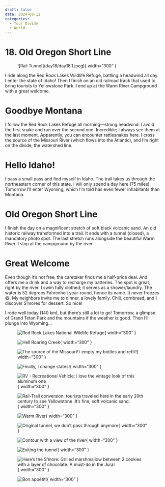 ```yaml
---
draft: false 
date: 2024-08-12
categories:
  - Tour Divide
  - World
---
```


# 18. Old Oregon Short Line

<figure markdown>
![Rail Tunnel](day18/day18.1.jpeg){ width=“300” }
</figure>

I ride along the Red Rock Lakes Wildlife Refuge, battling a headwind all day. I enter the state of Idaho! Then I finish on an old railroad track that used to bring tourists to Yellowstone Park. I end up at the Warm River Campground with a great welcome.

<!-- more -->

# Goodbye Montana

I follow the Red Rock Lakes Refuge all morning—strong headwind. I avoid the first snake and run over the second one. Incredible; I always see them at the last moment. Apparently, you can encounter rattlesnakes here. I cross the source of the Missouri River (which flows into the Atlantic), and I’m right on the divide, the watershed line.

# Hello Idaho!

I pass a small pass and find myself in Idaho. The trail takes us through the northeastern corner of this state. I will only spend a day here (75 miles). Tomorrow I’ll enter Wyoming, which I’m told has even fewer inhabitants than Montana.

# Old Oregon Short Line 

I finish the day on a magnificent stretch of soft black volcanic sand. An old historic railway transformed into a trail. It ends with a tunnel (closed), a mandatory photo spot. The last stretch runs alongside the beautiful Warm River. I stop at the campground by the river.

# Great Welcome

Even though it’s not free, the caretaker finds me a half-price deal. And offers me a drink and a way to recharge my batteries. The spot is great, right by the river. I swim fully clothed; it serves as a shower/laundry. The water is 52 degrees Fahrenheit year-round, hence its name. It never freezes 😄. My neighbors invite me to dinner, a lovely family. Chili, cornbread, and I discover S’mores for dessert. So nice!

I rode well today (140 km), but there’s still a lot to go! Tomorrow, a glimpse of Grand Teton Park and the mountains if the weather is good. Then I’ll plunge into Wyoming...

<figure markdown>

![Red Rock Lakes National Wildlife Refuge](day18/day18.2.jpeg){ width=“300” }

![Hell Roaring Creek](day18/day18.3.jpeg){ width=“300” }

![The source of the Missouri! I empty my bottles and refill!](day18/day18.4.jpeg){ width=“300” }

![Finally, I change states!](day18/day18.5.jpeg){ width=“300” }

![RV - Recreational Vehicle; I love the vintage look of this aluminum one](day18/day18.6.jpeg){ width=“300” }

![Rail-Trail conversion: tourists traveled here in the early 20th century to see Yellowstone. It’s fine, soft volcanic sand.](day18/day18.7.jpeg){ width=“300” }

![Warm River](day18/day18.8.jpeg){ width=“300” }

![Original tunnel, we don’t pass through anymore](day18/day18.9.jpeg){ width=“300” }

![Contour with a view of the river](day18/day18.10.jpeg){ width=“300” }

![Exiting the tunnel](day18/day18.11.jpeg){ width=“300” }

![Here’s the S’more: Grilled marshmallow between 2 cookies with a layer of chocolate. A must-do in the Jura!](day18/day18.12.jpeg){ width=“300” }

![Bon appétit!](day18/day18.13.jpeg){ width=“300” }

</figure>
